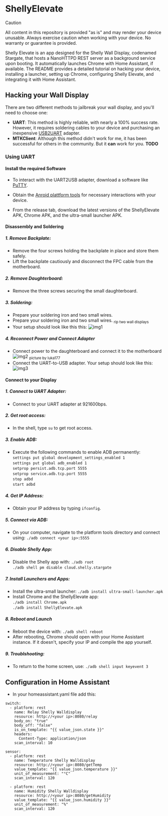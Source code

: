 # ShellyElevate
> [!CAUTION]
> All content in this repository is provided "as is" and may render your device unusable. Always exercise caution when working with your device. No warranty or guarantee is provided.

Shelly Elevate is an app designed for the Shelly Wall Display, codenamed Stargate, that hosts a NanoHTTPD REST server as a background service upon booting. It automatically launches Chrome with Home Assistant, if available. The README provides a detailed tutorial on hacking your device, installing a launcher, setting up Chrome, configuring Shelly Elevate, and integrating it with Home Assistant.

## Hacking your Wall Display
There are two different methods to jailbreak your wall display, and you'll need to choose one:
* **UART**: This method is highly reliable, with nearly a 100% success rate. However, it requires soldering cables to your device and purchasing an inexpensive [USB2UART](https://aliexpress.com/item/32694152202.html) adapter.
* **MTKClient**: Although this method didn't work for me, it has been successful for others in the community. But it **can** work for you. **TODO**

### Using UART
#### Install the required Software
* To interact with the UART2USB adapter, download a software like [PuTTY](https://www.putty.org).

* Obtain the [Anroid plattform tools](https://developer.android.com/tools/releases/platform-tools) for necessary interactions with your device.

* From the release tab, download the latest versions of the ShellyElevate APK, Chrome APK, and the ultra-small launcher APK.

#### Disassembly and Soldering
##### 1. Remove Backplate:
* Remove the four screws holding the backplate in place and store them safely.
* Lift the backplate cautiously and disconnect the FPC cable from the motherboard.
##### 2. Remove Daughterboard:
* Remove the three screws securing the small daughterboard.
##### 3. Soldering:
* Prepare your soldering iron and two small wires.
* Prepare your soldering iron and two small wires. <sub>rip two wall displays</sub>
* Your setup should look like this this:
![img1](https://github.com/RapierXbox/ShellyElevate/assets/65401386/df5491c8-02c4-4b11-9984-849048d78136)
##### 4. Reconnect Power and Connect Adapter
* Connect power to the daughterboard and connect it to the motherboard
![img2](https://github.com/RapierXbox/ShellyElevate/assets/65401386/948a7e51-815b-4deb-8b2d-58e2f3c88134) <sub>picture by luka177<sub/>
* Connect the UART-to-USB adapter. Your setup should look like this:
![img3](https://github.com/RapierXbox/ShellyElevate/assets/65401386/af3a176d-3b8d-4a5e-9afe-1b01265e4920)
#### Connect to your Display
##### 1. Connect to UART Adapter:
* Connect to your UART adapter at 921600bps.
##### 2. Get root access:
* In the shell, type `su` to get root access.
##### 3. Enable ADB:
* Execute the following commands to enable ADB permanently: <br>
`settings put global development_settings_enabled 1` <br>
`settings put global adb_enabled 1`<br>
`setprop persist.adb.tcp.port 5555`<br>
`setprop service.adb.tcp.port 5555`<br>
`stop adbd`<br>
`start adbd`<br>
##### 4. Get IP Address:
* Obtain your IP address by typing `ifconfig`.
##### 5. Connect via ADB:
* On your computer, navigate to the platform tools directory and connect using: `./adb connect <your ip>:5555`
##### 6. Disable Shelly App:
* Disable the Shelly app with: `./adb root` <br>
`./adb shell pm disable cloud.shelly.stargate`<br>
##### 7. Install Launchers and Apps:
* Install the ultra-small launcher: `./adb install ultra-small-launcher.apk`
* Install Chrome and the ShellyElevate app: <br>
`./adb install Chrome.apk` <br>
`./adb install ShellyElevate.apk`
##### 8. Reboot and Launch
* Reboot the device with: `./adb shell reboot`
* After rebooting, Chrome should open with your Home Assistant instance. If it doesn't, specify your IP and compile the app yourself.
##### 9. Troublshooting:
* To return to the home screen, use: `./adb shell input keyevent 3`
## Configuration in Home Assistant
* In your homeassistant.yaml file add this:
```
switch:
  - platform: rest
    name: Relay Shelly Walldisplay
    resource: http://<your ip>:8080/relay
    body_on: "true"
    body_off: "false"
    is_on_template: "{{ value_json.state }}"
    headers:
      Content-Type: application/json
    scan_interval: 10

sensor:
  - platform: rest
    name: Temperature Shelly Walldisplay
    resource: http://<your ip>:8080/getTemp
    value_template: "{{ value_json.temperature }}"
    unit_of_measurement: "°C"
    scan_interval: 120

  - platform: rest
    name: Humidity Shelly Walldisplay
    resource: http://<your ip>:8080/getHumidity
    value_template: "{{ value_json.humidity }}"
    unit_of_measurement: "%"
    scan_interval: 120
```
